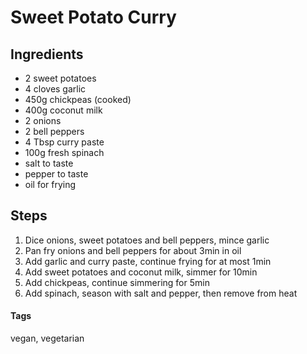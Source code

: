 # Sweet Potato Curry

## Ingredients

* 2 sweet potatoes
* 4 cloves garlic
* 450g chickpeas (cooked)
* 400g coconut milk
* 2 onions
* 2 bell peppers
* 4 Tbsp curry paste
* 100g fresh spinach
* salt to taste
* pepper to taste 
* oil for frying

## Steps

1. Dice onions, sweet potatoes and bell peppers, mince garlic
2. Pan fry onions and bell peppers for about 3min in oil
3. Add garlic and curry paste, continue frying for at most 1min
4. Add sweet potatoes and coconut milk, simmer for 10min
5. Add chickpeas, continue simmering for 5min
6. Add spinach, season with salt and pepper, then remove from heat

#### Tags
vegan, vegetarian
